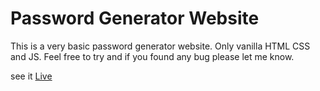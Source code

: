 # Password Generator Website
This is a very basic password generator website.
Only vanilla HTML CSS and JS.
Feel free to try and if you found any bug please let me know.

see it [Live](https://vanilla-password-generator.netlify.app/)